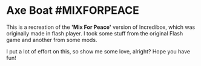 # Axe Boat #MIXFORPEACE
This is a recreation of the **'Mix For Peace'** version of Incredibox, which was originally made in flash player. I took some stuff from the original Flash game and another from some mods.

I put a lot of effort on this, so show me some love, alright? Hope you have fun!